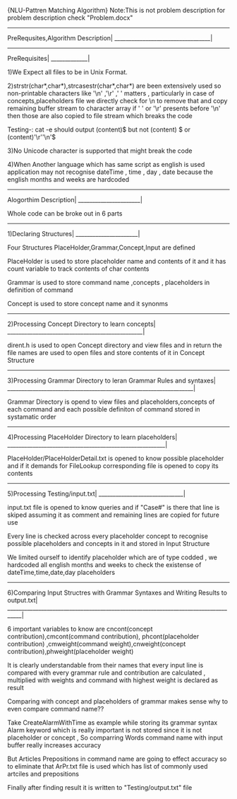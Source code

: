 {NLU-Pattren Matching Algorithm} Note:This is not problem description for problem description check "Problem.docx"

__________________________________
PreRequsites,Algorithm Description|
__________________________________|

_____________
PreRequisites|
_____________|

1)We Expect all files to be in Unix Format.

2)strstr(char*,char*),strcasestr(char*,char*) are been extensively used so non-printable characters like '\n' ,'\r' ,' ' matters , particularly in case of concepts,placeholders file we directly check for \n to remove that and copy remaining buffer stream to character array if ' ' or '\r' presents before '\n' then those are also copied to file stream which breaks the code 

Testing-: cat -e should output (content)$ but not (content) $ or (content)'\r''\n'$

3)No Unicode character is supported that might break the code

4)When Another language which has same script as english is used application may not recognise dateTime , time , day , date because the english months and weeks are hardcoded

______________________
Alogorthim Description|
______________________|

Whole code can be broke out in 6 parts
______________________
1)Declaring Structures|
______________________| 

Four Structures PlaceHolder,Grammar,Concept,Input are defined 

PlaceHolder is used to store placeholder name and contents of it and it has count variable to track contents of char contents

Grammar is used to store command name ,concepts , placeholders in definition of command

Concept is used to store concept name and it synonms 
________________________________________________
2)Processing Concept Directory to learn concepts|
________________________________________________|

dirent.h is used to open Concept directory and view files and in return the file names are used to open files and store contents of it in Concept Structure

__________________________________________________________________
3)Processing Grammar Directory to leran Grammar Rules and syntaxes|
__________________________________________________________________|

Grammar Directory is opend to view files and placeholders,concepts of each command and each possible definiton of command stored in systamatic order

________________________________________________________
4)Processing PlaceHolder Directory to learn placeholders|
________________________________________________________|

PlaceHolder/PlaceHolderDetail.txt is opened to know possible placeholder and if it demands for FileLookup corresponding file is opened to copy its contents

______________________________
5)Processing Testing/input.txt|
______________________________|

input.txt file is opened to know queries and if "Case#" is there that line is skiped assuming it as comment and remaining lines are copied for future use

Every line is checked across every placeholder concept to recognise possible placeholders and concepts in it and stored in Input Structure

We limited ourself to identify placeholder which are of type codded , we hardcoded all english months and weeks to check the existense of dateTime,time,date,day placeholders

___________________________________________________________________________________
6)Comparing Input Structres with Grammar Syntaxes and Writing Results to output.txt|
___________________________________________________________________________________|

6 important variables to know are cncont(concept contribution),cmcont(command contribution), phcont(placeholder contribution) ,cmweight(command weight),cnweight(concept contribution),phweight(placeholder weight)

It is clearly understandable from their names that every input line is compared with every grammar rule and  contribution are calculated , multiplied with weights  and command with highest weight is declared as result

Comparing with concept and placeholders of grammar makes sense why to even compare command name??

Take CreateAlarmWithTime as example while storing its grammar syntax Alarm keyword which is really important is not stored since it is not placeholder or concept , So comparring Words command name with input buffer really increases accuracy

But Articles Prepositions in command name are going to effect accuracy so to eliminate that ArPr.txt file is used which has list of commonly used artciles and prepositions

Finally after finding result it is written to "Testing/output.txt" file




















